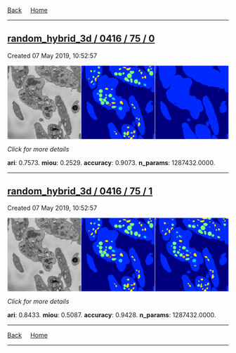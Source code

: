 
[Back](..)&nbsp;&nbsp;&nbsp;&nbsp;&nbsp;[Home](https://leapmanlab.github.io/snapshots)

---

<div class="summary"><a href="0"><h2>random_hybrid_3d / 0416 / 75 / 0</h2></a><p>Created 07 May 2019, 10:52:57
</p><a href="0"><img src="0/media/summary.png" align="center"></a><p>
<i>Click for more details</i>
</p></div>

**ari**: 0.7573. **miou**: 0.2529. **accuracy**: 0.9073. **n_params**: 1287432.0000. 

---

<div class="summary"><a href="1"><h2>random_hybrid_3d / 0416 / 75 / 1</h2></a><p>Created 07 May 2019, 10:52:57
</p><a href="1"><img src="1/media/summary.png" align="center"></a><p>
<i>Click for more details</i>
</p></div>

**ari**: 0.8433. **miou**: 0.5087. **accuracy**: 0.9428. **n_params**: 1287432.0000. 

---

[Back](..)&nbsp;&nbsp;&nbsp;&nbsp;&nbsp;[Home](https://leapmanlab.github.io/snapshots)

---